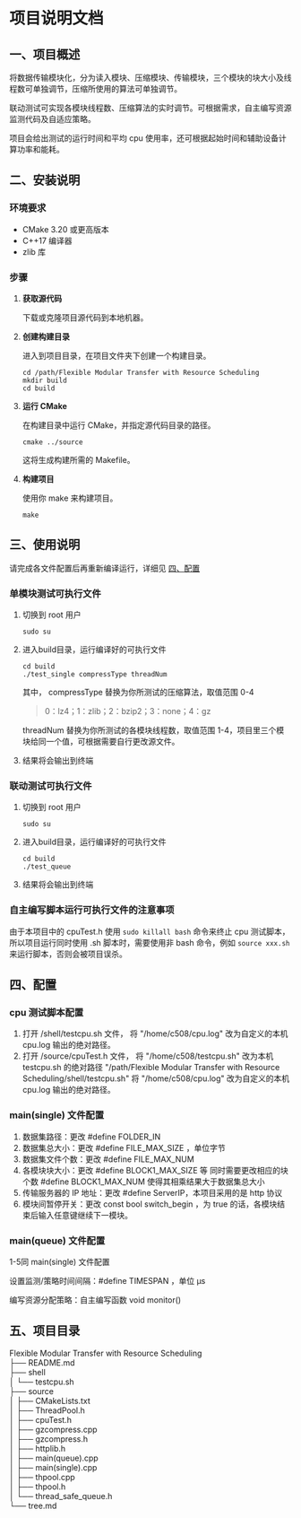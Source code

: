 # 项目说明文档

## 一、项目概述

将数据传输模块化，分为读入模块、压缩模块、传输模块，三个模块的块大小及线程数可单独调节，压缩所使用的算法可单独调节。

联动测试可实现各模块线程数、压缩算法的实时调节。可根据需求，自主编写资源监测代码及自适应策略。

项目会给出测试的运行时间和平均 cpu 使用率，还可根据起始时间和辅助设备计算功率和能耗。

## 二、安装说明

### 环境要求

- CMake 3.20 或更高版本
- C++17 编译器
- zlib 库

### 步骤

1. **获取源代码**

   下载或克隆项目源代码到本地机器。

2. **创建构建目录**

   进入到项目目录，在项目文件夹下创建一个构建目录。

   ```
   cd /path/Flexible Modular Transfer with Resource Scheduling
   mkdir build
   cd build
   ```

3. **运行 CMake**

   在构建目录中运行 CMake，并指定源代码目录的路径。

   ```
   cmake ../source
   ```

   这将生成构建所需的 Makefile。

4. **构建项目**

   使用你 make 来构建项目。

   ```
   make
   ```

## 三、使用说明

请完成各文件配置后再重新编译运行，详细见 [四、配置](#4)

### 单模块测试可执行文件

1. 切换到 root 用户

   ```
   sudo su
   ```

2. 进入build目录，运行编译好的可执行文件

   ```
   cd build
   ./test_single compressType threadNum
   ```

   其中， compressType 替换为你所测试的压缩算法，取值范围 0-4

   > 0：lz4；1：zlib；2：bzip2；3：none；4：gz

   threadNum 替换为你所测试的各模块线程数，取值范围 1-4，项目里三个模块给同一个值，可根据需要自行更改源文件。

3. 结果将会输出到终端

### 联动测试可执行文件

1. 切换到 root 用户

   ```
   sudo su
   ```

2. 进入build目录，运行编译好的可执行文件

   ```
   cd build
   ./test_queue
   ```

3. 结果将会输出到终端

### 自主编写脚本运行可执行文件的注意事项

由于本项目中的 cpuTest.h 使用 ``sudo killall bash`` 命令来终止 cpu 测试脚本，所以项目运行同时使用 .sh 脚本时，需要使用非 bash 命令，例如 ``source xxx.sh `` 来运行脚本，否则会被项目误杀。

<h2 id="4"> 四、配置 </h2>

### cpu 测试脚本配置

1. 打开 /shell/testcpu.sh 文件，
   将 "/home/c508/cpu.log" 改为自定义的本机 cpu.log 输出的绝对路径。
2. 打开 /source/cpuTest.h 文件，
   将 "/home/c508/testcpu.sh" 改为本机 testcpu.sh 的绝对路径 "/path/Flexible Modular Transfer with Resource Scheduling/shell/testcpu.sh"
   将 "/home/c508/cpu.log" 改为自定义的本机 cpu.log 输出的绝对路径。

### main(single) 文件配置

1. 数据集路径：更改 #define FOLDER_IN
2. 数据集总大小：更改 \#define FILE_MAX_SIZE ，单位字节
3. 数据集文件个数：更改 \#define FILE_MAX_NUM
4. 各模块块大小：更改 \#define BLOCK1_MAX_SIZE 等
   同时需要更改相应的块个数 \#define BLOCK1_MAX_NUM 使得其相乘结果大于数据集总大小
5. 传输服务器的 IP 地址：更改 \#define ServerIP，本项目采用的是 http 协议
6. 模块间暂停开关：更改 const bool switch_begin ，为 true 的话，各模块结束后输入任意键继续下一模块。

### main(queue) 文件配置

1-5同 main(single) 文件配置

设置监测/策略时间间隔：\#define TIMESPAN ，单位 μs

编写资源分配策略：自主编写函数 void monitor()

## 五、项目目录

Flexible Modular Transfer with Resource Scheduling  
├── README.md  
├── shell  
│   └── testcpu.sh  
├── source  
│   ├── CMakeLists.txt  
│   ├── ThreadPool.h  
│   ├── cpuTest.h  
│   ├── gzcompress.cpp  
│   ├── gzcompress.h  
│   ├── httplib.h  
│   ├── main(queue).cpp  
│   ├── main(single).cpp  
│   ├── thpool.cpp  
│   ├── thpool.h  
│   └── thread_safe_queue.h  
└── tree.md  
